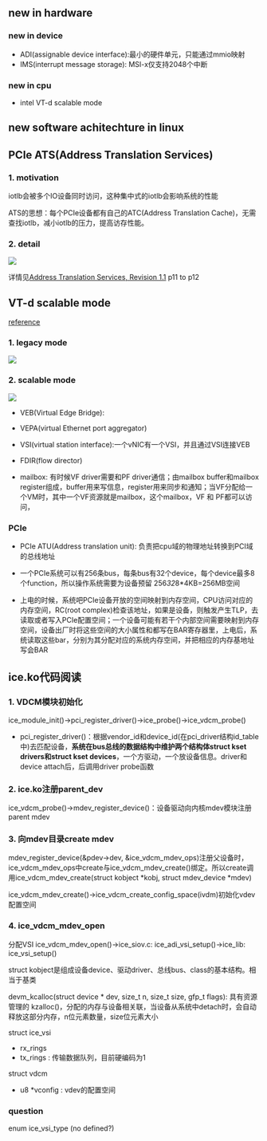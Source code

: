 ## new in hardware
### new in device
- ADI(assignable device interface):最小的硬件单元，只能通过mmio映射
- IMS(interrupt message storage): MSI-x仅支持2048个中断

### new in cpu
- intel VT-d scalable mode

## new software achitechture in linux



## PCIe ATS(Address Translation Services)
### 1. motivation
iotlb会被多个IO设备同时访问，这种集中式的iotlb会影响系统的性能

ATS的思想：每个PCIe设备都有自己的ATC(Address Translation Cache)，无需查找iotlb，减小iotlb的压力，提高访存性能。

### 2. detail
![](http://liujunming.top/images/2019/11/9.PNG)

详情见[Address Translation Services, Revision 1.1](https://composter.com.ua/documents/ats_r1.1_26Jan09.pdf) p11 to p12

## VT-d scalable mode
[reference](https://www.cnblogs.com/haiyonghao/p/14440767.html)
### 1. legacy mode
![](https://img2020.cnblogs.com/blog/2262526/202102/2262526-20210228212927791-160641719.png)

### 2. scalable mode
![](https://img2020.cnblogs.com/blog/2262526/202102/2262526-20210228212906550-354955558.png)


- VEB(Virtual Edge Bridge): 
- VEPA(virtual Ethernet port aggregator)
- VSI(virtual station interface):一个vNIC有一个VSI，并且通过VSI连接VEB
- FDIR(flow director)


- mailbox: 有时候VF driver需要和PF driver通信；由mailbox buffer和mailbox register组成，buffer用来写信息，register用来同步和通知；当VF分配给一个VM时，其中一个VF资源就是mailbox，这个mailbox，VF 和 PF都可以访问，


###   PCIe
- PCIe ATU(Address translation unit): 负责把cpu域的物理地址转换到PCI域的总线地址

- 一个PCIe系统可以有256条bus，每条bus有32个device，每个device最多8个function，所以操作系统需要为设备预留 256*32*8*4KB=256MB空间

- 上电的时候，系统吧PCIe设备开放的空间映射到内存空间，CPU访问对应的内存空间，RC(root complex)检查该地址，如果是设备，则触发产生TLP，去读取或者写入PCIe配置空间；一个设备可能有若干个内部空间需要映射到内存空间，设备出厂时将这些空间的大小属性和都写在BAR寄存器里，上电后，系统读取这些bar，分别为其分配对应的系统内存空间，并把相应的内存基地址写会BAR


## ice.ko代码阅读
### 1. VDCM模块初始化
ice_module_init()->pci_register_driver()->ice_probe()->ice_vdcm_probe()
- pci_register_driver()：根据vendor_id和device_id(在pci_driver结构id_table中)去匹配设备，**系统在bus总线的数据结构中维护两个结构体struct kset drivers和struct kset devices**，一个方驱动，一个放设备信息。driver和device attach后，后调用driver probe函数

### 2. ice.ko注册parent_dev
ice_vdcm_probe()->mdev_register_device()：设备驱动向内核mdev模块注册parent mdev

### 3. 向mdev目录create mdev
mdev_register_device(&pdev->dev, &ice_vdcm_mdev_ops)注册父设备时，ice_vdcm_mdev_ops中create与ice_vdcm_mdev_create()绑定。所以create调用ice_vdcm_mdev_create(struct kobject *kobj, struct mdev_device *mdev)

ice_vdcm_mdev_create()->ice_vdcm_create_config_space(ivdm)初始化vdev配置空间

### 4. ice_vdcm_mdev_open
分配VSI
ice_vdcm_mdev_open()->ice_siov.c: ice_adi_vsi_setup()->ice_lib: ice_vsi_setup()


struct kobject是组成设备device、驱动driver、总线bus、class的基本结构。相当于基类


devm_kcalloc(struct device * dev, size_t n, size_t size, gfp_t flags): 具有资源管理的 kzalloc()，分配的内存与设备相关联，当设备从系统中detach时，会自动释放这部分内存，n位元素数量，size位元素大小

struct ice_vsi
  - rx_rings
  - tx_rings : 传输数据队列，目前硬编码为1

struct vdcm
  - u8 *vconfig : vdev的配置空间


### question
enum ice_vsi_type (no defined?)
